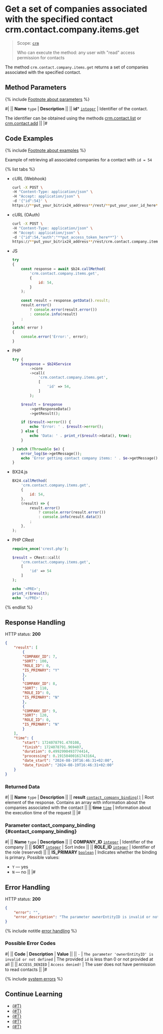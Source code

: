 # Get a set of companies associated with the specified contact crm.contact.company.items.get

> Scope: [`crm`](../../../scopes/permissions.md)
>
> Who can execute the method: any user with "read" access permission for contacts

The method `crm.contact.company.items.get` returns a set of companies associated with the specified contact.

## Method Parameters

{% include [Footnote about parameters](../../../../_includes/required.md) %}

#|
|| **Name**
`type` | **Description** ||
|| **id***
[`integer`][1] | Identifier of the contact.

The identifier can be obtained using the methods [crm.contact.list](../crm-contact-list.md) or [crm.contact.add](../crm-contact-add.md) ||
|#

## Code Examples

{% include [Footnote about examples](../../../../_includes/examples.md) %}

Example of retrieving all associated companies for a contact with `id = 54`

{% list tabs %}

- cURL (Webhook)

    ```bash
    curl -X POST \
    -H "Content-Type: application/json" \
    -H "Accept: application/json" \
    -d '{"id":54}' \
    https://**put_your_bitrix24_address**/rest/**put_your_user_id_here**/**put_your_webhook_here**/crm.contact.company.items.get
    ```

- cURL (OAuth)

    ```bash
    curl -X POST \
    -H "Content-Type: application/json" \
    -H "Accept: application/json" \
    -d '{"id":54,"auth":"**put_access_token_here**"}' \
    https://**put_your_bitrix24_address**/rest/crm.contact.company.items.get
    ```

- JS

    ```js
    try
    {
    	const response = await $b24.callMethod(
    		'crm.contact.company.items.get',
    		{
    			id: 54,
    		}
    	);
    	
    	const result = response.getData().result;
    	result.error()
    		? console.error(result.error())
    		: console.info(result)
    	;
    }
    catch( error )
    {
    	console.error('Error:', error);
    }
    ```

- PHP

    ```php
    try {
        $response = $b24Service
            ->core
            ->call(
                'crm.contact.company.items.get',
                [
                    'id' => 54,
                ]
            );
    
        $result = $response
            ->getResponseData()
            ->getResult();
    
        if ($result->error()) {
            echo 'Error: ' . $result->error();
        } else {
            echo 'Data: ' . print_r($result->data(), true);
        }
    
    } catch (Throwable $e) {
        error_log($e->getMessage());
        echo 'Error getting contact company items: ' . $e->getMessage();
    }
    ```

- BX24.js

    ```js
    BX24.callMethod(
        'crm.contact.company.items.get',
        {
            id: 54,
        },
        (result) => {
            result.error()
                ? console.error(result.error())
                : console.info(result.data())
            ;
        },
    );
    ```

- PHP CRest

    ```php
    require_once('crest.php');

    $result = CRest::call(
        'crm.contact.company.items.get',
        [
            'id' => 54
        ]
    );

    echo '<PRE>';
    print_r($result);
    echo '</PRE>';
    ```

{% endlist %}

## Response Handling

HTTP status: **200**

```json
{
    "result": [
        {
        "COMPANY_ID": 7,
        "SORT": 100,
        "ROLE_ID": 0,
        "IS_PRIMARY": "Y"
        },
        {
        "COMPANY_ID": 8,
        "SORT": 110,
        "ROLE_ID": 0,
        "IS_PRIMARY": "N"
        },
        {
        "COMPANY_ID": 9,
        "SORT": 120,
        "ROLE_ID": 0,
        "IS_PRIMARY": "N"
        }
    ],
    "time": {
        "start": 1724078791.470108,
        "finish": 1724078791.969407,
        "duration": 0.4992990493774414,
        "processing": 0.19150400161743164,
        "date_start": "2024-08-19T16:46:31+02:00",
        "date_finish": "2024-08-19T16:46:31+02:00"
    }
}
```

### Returned Data

#|
|| **Name**
`type` | **Description** ||
|| **result**
[`contact_company_binding[]`](#contact_company_binding) | Root element of the response. Contains an array with information about the companies associated with the contact ||
|| **time**
[`time`][1] | Information about the execution time of the request ||
|#

### Parameter contact_company_binding {#contact_company_binding}

#|
|| **Name**
`type` | **Description** ||
|| **COMPANY_ID**
[`integer`][1] | Identifier of the company ||
|| **SORT**
[`integer`][1] | Sort index ||
|| **ROLE_ID**
[`integer`][1] | Identifier of the role (reserved) ||
|| **IS_PRIMARY**
[`boolean`][1] | Indicates whether the binding is primary. Possible values:
- `Y` — yes
- `N` — no ||
|#

## Error Handling

HTTP status: **200**

```json
{
    "error": "",
    "error_description": "The parameter ownerEntityID is invalid or not defined."
}
```

{% include notitle [error handling](../../../../_includes/error-info.md) %}

### Possible Error Codes

#|
|| **Code** | **Description** | **Value** ||
|| `-`     | `The parameter 'ownerEntityID' is invalid or not defined` | The provided `id` is less than 0 or not provided at all ||
|| `ACCESS_DENIED` | `Access denied!` | The user does not have permission to read contacts ||
|#

{% include [system errors](../../../../_includes/system-errors.md) %}

## Continue Learning

- [{#T}](./crm-contact-company-add.md)
- [{#T}](./crm-contact-company-delete.md)
- [{#T}](./crm-contact-company-fields.md)
- [{#T}](./crm-contact-company-items-set.md)
- [{#T}](./crm-contact-company-items-delete.md)

[1]: ../../../data-types.md